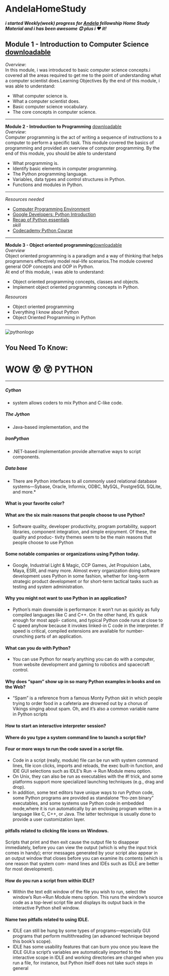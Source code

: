 # AndelaHomeStudy

##### i started Weekly(week) progress for [Andela](https://andela.com/apply/) fellowship Home Study Material and i has been awesome  :blush: plus i  :heart: it!

**Module 1 - Introduction to Computer Science** [downloadable](https://www.dropbox.com/sh/aqfxflt9l0fe3zo/AADCyEz6S84-heNyigGO9qo0a/Module%201%20-%20Introduction%20to%20%20Computer%20Science?dl=0)                                                                                                                                          
---

*Overview*:<br>In this module, i was  introduced to basic computer science concepts.i covered all the areas required to get me to the point of understanding what a computer scientist does.Learning Objectives
By the end of this module, i was  able to understand:
* What computer science is. 
* What a computer scientist does.                                          
* Basic computer science vocabulary. 
* The core concepts in computer science.
---
**Module 2 - Introduction to Programming**  [downloadable](https://www.dropbox.com/sh/aqfxflt9l0fe3zo/AABM2w_pcBo8goe0LLkS2zeua/Module%202%20-%20Introduction%20to%20Programming?dl=0)                                                                                                                        
*Overview*:                                                                                                                                        
Computer programming is the act of writing a sequence of instructions to a computer to perform a specific task. This module  covered the basics of programming and provided an overview of computer programming.                                                                  By the end of this module, you should be able to understand                                                                                                        
* What programming is.
* Identify basic elements in computer programming.
* The Python programming language.
* Variables, data types and control structures in Python.
* Functions and modules in Python.                       
---

*Resources needed*
* [Computer Programming Environment](https://wiki.python.org/moin/BeginnersGuide/Download)
*  [Google Developers: Python Introduction](https://developers.google.com/edu/python/) 	
* [Recap of Python essentials](http://opentechschool.github.io/python-data-intro/core/recap.html)  
*skill*
 * [Codecademy Python Course](https://www.codecademy.com/learn/python) 
---

**Module 3 - Object oriented programming**[downloadable](https://www.dropbox.com/sh/aqfxflt9l0fe3zo/AADX8mUxMbHo-MWA5V4ZdNO8a/Module%203%20-%20Object%20Oriented%20Programming?dl=0)                                                                                     
*Overview*                                                                                                                                           
Object oriented programming is a paradigm and a way of thinking that helps programmers effectively model real-life scenarios.The module covered general OOP concepts and OOP in Python.                                                                                                    
At end of this module, i was able to understand:
* Object oriented programming concepts, classes and objects.
* Implement object oriented programming concepts in Python.

*Resources*
 * Object oriented programming 			
 * Everything I know about Python 			
 * Object Oriented Programming in Python 
 ---
 
![pythonlogo](https://www.python.org/static/community_logos/python-logo-inkscape.svg)                                                                                   
## You Need To Know:                                                                                                                           
# WOW :astonished:  :astonished: PYTHON  
---

##### Cython
 * system allows coders to mix Python and C-like code.                                                                                   
##### The Jython 
 * Java-based implementation, and the                                                                                      
##### IronPython
 * .NET-based implementation provide alternative ways to script components.                                                                              
##### Data base
 * There are Python interfaces to all commonly used
relational database systems—Sybase, Oracle, Informix, ODBC, MySQL, PostgreSQL SQLite, and more.*
#### What is your favorite color?
#### What are the six main reasons that people choose to use Python?
 * Software quality, developer productivity, program portability, support libraries,
component integration, and simple enjoyment. Of these, the quality and produc-
tivity themes seem to be the main reasons that people choose to use Python

#### Some notable companies or organizations using Python today.
 * Google, Industrial Light & Magic, CCP Games, Jet Propulsion Labs, Maya, ESRI,
and  many  more.  Almost  every  organization  doing  software  development  uses
Python in some fashion, whether for long-term strategic product development or
for short-term tactical tasks such as testing and system administration.

#### Why you  might not want to use Python in an application? 
 * Python’s main downside is performance: it won’t run as quickly as fully compiled
languages like C and C++. On the other hand, it’s quick enough for most appli-
cations, and typical Python code runs at close to C speed anyhow because it invokes
linked-in C code in the interpreter. If speed is critical, compiled extensions are
available for number-crunching parts of an application.

#### What can you do with Python?
 * You can use Python for nearly anything you can do with a computer, from website development and gaming to robotics and spacecraft control.


#### Why does “spam” show up in so many Python examples in books and on the Web?
 * “Spam” is a reference from a famous Monty Python skit in which people trying to order food in a cafeteria are drowned out by a chorus of Vikings singing about spam. Oh, and it’s also a common variable name in Python scripts


#### How to start an interactive interpreter session? 
 
#### Where do you type a system command line to launch a script file? 

#### Four or more ways to run the code saved in a script file.
 * Code in a script (really, module) file can be run with system command lines, file icon clicks, imports and reloads, the exec built-in function, and IDE GUI selections such as IDLE’s Run → Run Module menu option. 
 * On Unix, they can also be run as executables with the #! trick, and some platforms support more specialized launching techniques (e.g., drag and drop).                                                                                                                                                                  
 * In addition, some text editors have unique ways to run Python code, some Python programs are provided as standalone “fro-zen binary” executables, and some systems use Python code in embedded mode,where it is run automatically by an enclosing program written in a language like C, C++, or Java. The latter technique is usually done to provide a user customization layer.

#### pitfalls related to clicking file icons on Windows.
Scripts that print and then exit cause the output file to disappear immediately,
before you can view the output (which is why the input trick comes in handy);
error messages generated by your script also appear in an output window that
closes before you can examine its contents (which is one reason that system com-
mand lines and IDEs such as IDLE are better for most development).

#### How do you run a script from within IDLE?
 * Within the text edit window of the file you wish to run, select the window’s Run→Run Module menu option. This runs the window’s source code as a top-level script file and displays its output back in the interactive Python shell window.

#### Name two pitfalls related to using IDLE.
 * IDLE can still be hung by some types of programs—especially GUI programs that perform multithreading (an advanced technique beyond this book’s scope).
 * IDLE has some usability features that can burn you once you leave the IDLE GUI:a script’s variables are automatically imported to the interactive scope in IDLE and working directories are changed when you run a file, for instance, but Python itself does not take such steps in general




 

				




